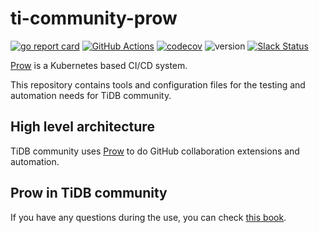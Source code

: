 # ti-community-prow

[![go report card](https://goreportcard.com/badge/github.com/ti-community-infra/ti-community-prow "go report card")](https://goreportcard.com/report/github.com/ti-community-infra/ti-community-prow)
[![GitHub Actions](https://github.com/ti-community-infra/ti-community-prow/workflows/Test/badge.svg?branch=master)](https://github.com/features/actions)
[![codecov](https://codecov.io/gh/ti-community-infra/ti-community-prow/branch/master/graph/badge.svg)](https://codecov.io/gh/ti-community-infra/ti-community-prow)
![version](https://img.shields.io/github/release/ti-community-infra/ti-community-prow/all.svg)
[![Slack Status](https://img.shields.io/badge/slack-join_chat-white.svg?logo=slack&style=social)](https://slack.tidb.io/invite?team=tidb-community&channel=sig-community-infra)

[Prow](https://github.com/kubernetes/test-infra/tree/master/prow) is a Kubernetes based CI/CD system.

This repository contains tools and configuration files for the testing and automation needs for TiDB community.

## High level architecture

TiDB community uses [Prow](https://github.com/kubernetes/test-infra/tree/master/prow)
to do GitHub collaboration extensions and automation.

## Prow in TiDB community

If you have any questions during the use, you can check [this book](https://book.prow.tidb.io/).